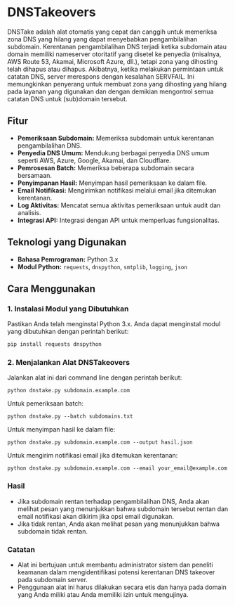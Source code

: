 # DNSTakeovers

DNSTake adalah alat otomatis yang cepat dan canggih untuk memeriksa zona DNS yang hilang yang dapat menyebabkan pengambilalihan subdomain. Kerentanan pengambilalihan DNS terjadi ketika subdomain atau domain memiliki nameserver otoritatif yang disetel ke penyedia (misalnya, AWS Route 53, Akamai, Microsoft Azure, dll.), tetapi zona yang dihosting telah dihapus atau dihapus. Akibatnya, ketika melakukan permintaan untuk catatan DNS, server merespons dengan kesalahan SERVFAIL. Ini memungkinkan penyerang untuk membuat zona yang dihosting yang hilang pada layanan yang digunakan dan dengan demikian mengontrol semua catatan DNS untuk (sub)domain tersebut.

## Fitur

- **Pemeriksaan Subdomain:** Memeriksa subdomain untuk kerentanan pengambilalihan DNS.
- **Penyedia DNS Umum:** Mendukung berbagai penyedia DNS umum seperti AWS, Azure, Google, Akamai, dan Cloudflare.
- **Pemrosesan Batch:** Memeriksa beberapa subdomain secara bersamaan.
- **Penyimpanan Hasil:** Menyimpan hasil pemeriksaan ke dalam file.
- **Email Notifikasi:** Mengirimkan notifikasi melalui email jika ditemukan kerentanan.
- **Log Aktivitas:** Mencatat semua aktivitas pemeriksaan untuk audit dan analisis.
- **Integrasi API:** Integrasi dengan API untuk memperluas fungsionalitas.

## Teknologi yang Digunakan

- **Bahasa Pemrograman:** Python 3.x
- **Modul Python:** `requests`, `dnspython`, `smtplib`, `logging`, `json`

## Cara Menggunakan

### 1. Instalasi Modul yang Dibutuhkan

Pastikan Anda telah menginstal Python 3.x. Anda dapat menginstal modul yang dibutuhkan dengan perintah berikut:
```bash
pip install requests dnspython
```
### 2.  Menjalankan Alat DNSTakeovers
Jalankan alat ini dari command line dengan perintah berikut:
```
python dnstake.py subdomain.example.com
```
Untuk pemeriksaan batch:
```
python dnstake.py --batch subdomains.txt
```
Untuk menyimpan hasil ke dalam file:
```
python dnstake.py subdomain.example.com --output hasil.json
```
Untuk mengirim notifikasi email jika ditemukan kerentanan:
```
python dnstake.py subdomain.example.com --email your_email@example.com
```
### Hasil
 * Jika subdomain rentan terhadap pengambilalihan DNS, Anda akan melihat pesan yang menunjukkan bahwa subdomain tersebut rentan dan email notifikasi akan dikirim jika opsi email digunakan.
 * Jika tidak rentan, Anda akan melihat pesan yang menunjukkan bahwa subdomain tidak rentan.

### Catatan

 * Alat ini bertujuan untuk membantu administrator sistem dan peneliti keamanan dalam mengidentifikasi potensi kerentanan DNS takeover pada subdomain server.
 * Penggunaan alat ini harus dilakukan secara etis dan hanya pada domain yang Anda miliki atau Anda memiliki izin untuk mengujinya.

 